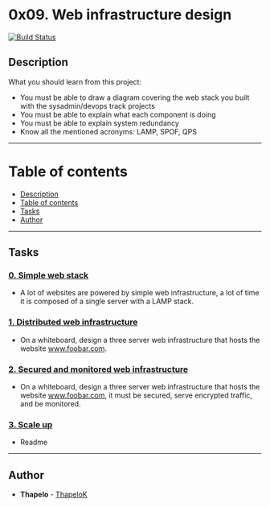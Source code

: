# 0x09. Web infrastructure design

[![Build Status](https://travis-ci.org/joemccann/dillinger.svg?branch=master)](https://github.com/ThapeloK/alx-system_engineering-devops/tree/master/0x09-web_infrastructure_design)


## Description
What you should learn from this project:

* You must be able to draw a diagram covering the web stack you built with the sysadmin/devops track projects
* You must be able to explain what each component is doing
* You must be able to explain system redundancy
* Know all the mentioned acronyms: LAMP, SPOF, QPS

******************************************************************************

Table of contents
=================

<!--ts-->
   * [Description](#description)
   * [Table of contents](#table-of-contents)
   * [Tasks](#tasks)
   * [Author](#author)
<!--te-->

******************************************************************************

## Tasks

### [0. Simple web stack](./0-simple_web_stack)
* A lot of websites are powered by simple web infrastructure, a lot of time it is composed of a single server with a LAMP stack.


### [1. Distributed web infrastructure](./1-distributed_web_infrastructure)
* On a whiteboard, design a three server web infrastructure that hosts the website www.foobar.com.


### [2. Secured and monitored web infrastructure](./2-secured_and_monitored_web_infrastructure)
* On a whiteboard, design a three server web infrastructure that hosts the website www.foobar.com, it must be secured, serve encrypted traffic, and be monitored.


### [3. Scale up](./3-scale_up)
* Readme


******************************************************************************

## Author
* **Thapelo** - [ThapeloK](https://github.com/ThapeloK/)

